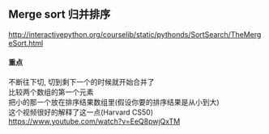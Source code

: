 ## Merge sort 归并排序  

http://interactivepython.org/courselib/static/pythonds/SortSearch/TheMergeSort.html


#### 重点  
不断往下切, 切到剩下一个的时候就开始合并了  
比较两个数组的第一个元素  
把小的那一个放在排序结果数组里(假设你要的排序结果是从小到大)  
这个视频很好的解释了这一点(Harvard CS50)  
https://www.youtube.com/watch?v=EeQ8pwjQxTM








